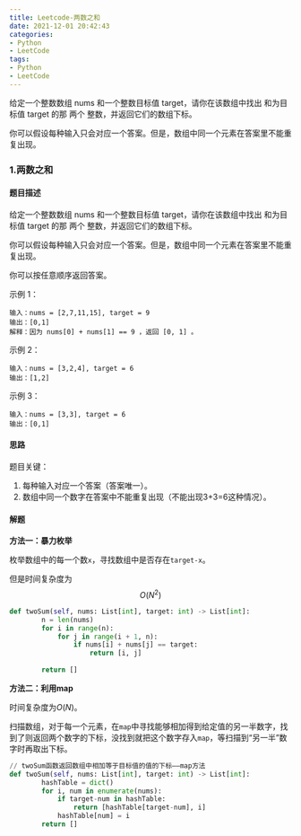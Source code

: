 ```yaml
---
title: Leetcode-两数之和
date: 2021-12-01 20:42:43
categories:
- Python
- LeetCode
tags:
- Python
- LeetCode
---
```


给定一个整数数组 nums 和一个整数目标值 target，请你在该数组中找出 和为目标值 target  的那 两个 整数，并返回它们的数组下标。

你可以假设每种输入只会对应一个答案。但是，数组中同一个元素在答案里不能重复出现。

<!--more-->

### 1.两数之和

#### 题目描述

给定一个整数数组 nums 和一个整数目标值 target，请你在该数组中找出 和为目标值 target  的那 两个 整数，并返回它们的数组下标。

你可以假设每种输入只会对应一个答案。但是，数组中同一个元素在答案里不能重复出现。

你可以按任意顺序返回答案。

示例 1：

```
输入：nums = [2,7,11,15], target = 9
输出：[0,1]
解释：因为 nums[0] + nums[1] == 9 ，返回 [0, 1] 。
```

示例 2：

```
输入：nums = [3,2,4], target = 6
输出：[1,2]
```

示例 3：

```
输入：nums = [3,3], target = 6
输出：[0,1]
```

#### 思路

题目关键：

1. 每种输入对应一个答案（答案唯一）。
2. 数组中同一个数字在答案中不能重复出现（不能出现3+3=6这种情况）。

#### 解题

**方法一：暴力枚举**

枚举数组中的每一个数`x`，寻找数组中是否存在`target-x`。

但是时间复杂度为$$ O(N^2) $$

```python
def twoSum(self, nums: List[int], target: int) -> List[int]:
        n = len(nums)
        for i in range(n):
            for j in range(i + 1, n):
                if nums[i] + nums[j] == target:
                    return [i, j]
        
        return []
```

**方法二：利用map**

时间复杂度为*O*(*N*)。

扫描数组，对于每一个元素，在`map`中寻找能够相加得到给定值的另一半数字，找到了则返回两个数字的下标，没找到就把这个数字存入`map`，等扫描到“另一半”数字时再取出下标。

```python
// twoSum函数返回数组中相加等于目标值的值的下标——map方法
def twoSum(self, nums: List[int], target: int) -> List[int]:
        hashTable = dict()
        for i, num in enumerate(nums):
            if target-num in hashTable:
                return [hashTable[target-num], i]
            hashTable[num] = i
        return []
```

